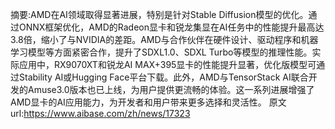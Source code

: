 摘要:AMD在AI领域取得显著进展，特别是针对Stable Diffusion模型的优化。通过ONNX框架优化，AMD的Radeon显卡和锐龙集显在AI任务中的性能提升最高达3.8倍，缩小了与NVIDIA的差距。AMD与合作伙伴在硬件设计、驱动程序和机器学习模型等方面紧密合作，提升了SDXL1.0、SDXL Turbo等模型的推理性能。实际应用中，RX9070XT和锐龙AI MAX+395显卡的性能提升显著，优化版模型可通过Stability AI或Hugging Face平台下载。此外，AMD与TensorStack AI联合开发的Amuse3.0版本也已上线，为用户提供更流畅的体验。这一系列进展增强了AMD显卡的AI应用能力，为开发者和用户带来更多选择和灵活性。
原文url:https://www.aibase.com/zh/news/17323